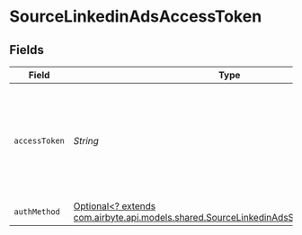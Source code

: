 # SourceLinkedinAdsAccessToken


## Fields

| Field                                                                                                                                                                                            | Type                                                                                                                                                                                             | Required                                                                                                                                                                                         | Description                                                                                                                                                                                      |
| ------------------------------------------------------------------------------------------------------------------------------------------------------------------------------------------------ | ------------------------------------------------------------------------------------------------------------------------------------------------------------------------------------------------ | ------------------------------------------------------------------------------------------------------------------------------------------------------------------------------------------------ | ------------------------------------------------------------------------------------------------------------------------------------------------------------------------------------------------ |
| `accessToken`                                                                                                                                                                                    | *String*                                                                                                                                                                                         | :heavy_check_mark:                                                                                                                                                                               | The access token generated for your developer application. Refer to our <a href='https://docs.airbyte.com/integrations/sources/linkedin-ads#setup-guide'>documentation</a> for more information. |
| `authMethod`                                                                                                                                                                                     | [Optional<? extends com.airbyte.api.models.shared.SourceLinkedinAdsSchemasAuthMethod>](../../models/shared/SourceLinkedinAdsSchemasAuthMethod.md)                                                | :heavy_minus_sign:                                                                                                                                                                               | N/A                                                                                                                                                                                              |